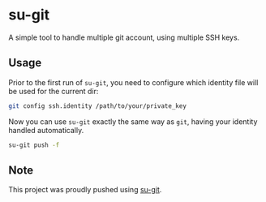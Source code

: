 # su-git

A simple tool to handle multiple git account, using multiple SSH keys.

## Usage

Prior to the first run of `su-git`, you need to configure which identity file will be used for the current dir:

```bash
git config ssh.identity /path/to/your/private_key
```
Now you can use `su-git` exactly the same way as `git`, having your identity handled automatically.

```bash
su-git push -f
```

## Note

This project was proudly pushed using [su-git](https://github.com/yannoff/su-git "su-git project").
